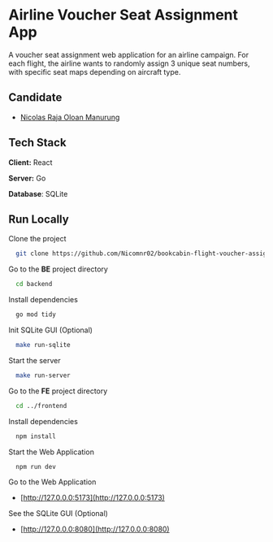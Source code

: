 
# Airline Voucher Seat Assignment App

A voucher seat assignment web application for an airline campaign. For each
flight, the airline wants to randomly assign 3 unique seat numbers, with specific seat maps
depending on aircraft type.
## Candidate

- [Nicolas Raja Oloan Manurung](https://github.com/Nicomnr02)


## Tech Stack

**Client:** React

**Server:** Go

**Database**: SQLite


## Run Locally 

Clone the project

```bash
  git clone https://github.com/Nicomnr02/bookcabin-flight-voucher-assignment.git
```

Go to the **BE** project directory

```bash
  cd backend
```

Install dependencies

```bash
  go mod tidy
```

Init SQLite GUI (Optional)

```bash
  make run-sqlite
```

Start the server

```bash
  make run-server
```


Go to the **FE** project directory

```bash
  cd ../frontend
```

Install dependencies

```bash
  npm install
```

Start the Web Application

```bash
  npm run dev
```

Go to the Web Application

-  [http://127.0.0.0:5173](http://127.0.0.0:5173)

See the SQLite GUI (Optional)

-  [http://127.0.0.0:8080](http://127.0.0.0:8080)


